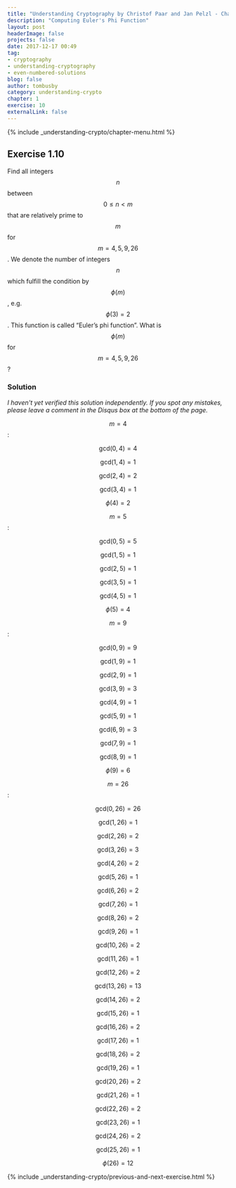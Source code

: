 ```yaml
---
title: "Understanding Cryptography by Christof Paar and Jan Pelzl - Chapter 1 Solutions - Ex1.10"
description: "Computing Euler's Phi Function"
layout: post
headerImage: false
projects: false
date: 2017-12-17 00:49
tag:
- cryptography
- understanding-cryptography
- even-numbered-solutions
blog: false
author: tombusby
category: understanding-crypto
chapter: 1
exercise: 10
externalLink: false
---
```


{% include _understanding-crypto/chapter-menu.html %}

## Exercise 1.10

Find all integers $$n$$ between $$0 \le n \lt m$$ that are relatively prime to $$m$$ for $$m = 4,5,9,26$$. We denote the number of integers $$n$$ which fulfill the condition by $$\phi(m)$$, e.g. $$\phi(3) = 2$$. This function is called “Euler’s phi function”. What is $$\phi(m)$$ for $$m = 4,5,9,26$$?

### Solution

*I haven't yet verified this solution independently. If you spot any mistakes, please leave a comment in the Disqus box at the bottom of the page.*

$$m = 4$$:

$$ \mathrm{gcd}(0, 4) = 4 $$

$$ \mathrm{gcd}(1, 4) = 1 $$

$$ \mathrm{gcd}(2, 4) = 2 $$

$$ \mathrm{gcd}(3, 4) = 1 $$

$$\phi(4) = 2$$

$$m = 5$$:

$$ \mathrm{gcd}(0, 5) = 5 $$

$$ \mathrm{gcd}(1, 5) = 1 $$

$$ \mathrm{gcd}(2, 5) = 1 $$

$$ \mathrm{gcd}(3, 5) = 1 $$

$$ \mathrm{gcd}(4, 5) = 1 $$

$$\phi(5) = 4$$

$$m = 9$$:

$$ \mathrm{gcd}(0, 9) = 9 $$

$$ \mathrm{gcd}(1, 9) = 1 $$

$$ \mathrm{gcd}(2, 9) = 1 $$

$$ \mathrm{gcd}(3, 9) = 3 $$

$$ \mathrm{gcd}(4, 9) = 1 $$

$$ \mathrm{gcd}(5, 9) = 1 $$

$$ \mathrm{gcd}(6, 9) = 3 $$

$$ \mathrm{gcd}(7, 9) = 1 $$

$$ \mathrm{gcd}(8, 9) = 1 $$

$$\phi(9) = 6$$

$$m = 26$$:

$$ \mathrm{gcd}(0, 26) = 26 $$

$$ \mathrm{gcd}(1, 26) = 1 $$

$$ \mathrm{gcd}(2, 26) = 2 $$

$$ \mathrm{gcd}(3, 26) = 3 $$

$$ \mathrm{gcd}(4, 26) = 2 $$

$$ \mathrm{gcd}(5, 26) = 1 $$

$$ \mathrm{gcd}(6, 26) = 2 $$

$$ \mathrm{gcd}(7, 26) = 1 $$

$$ \mathrm{gcd}(8, 26) = 2 $$

$$ \mathrm{gcd}(9, 26) = 1 $$

$$ \mathrm{gcd}(10, 26) = 2 $$

$$ \mathrm{gcd}(11, 26) = 1 $$

$$ \mathrm{gcd}(12, 26) = 2 $$

$$ \mathrm{gcd}(13, 26) = 13 $$

$$ \mathrm{gcd}(14, 26) = 2 $$

$$ \mathrm{gcd}(15, 26) = 1 $$

$$ \mathrm{gcd}(16, 26) = 2 $$

$$ \mathrm{gcd}(17, 26) = 1 $$

$$ \mathrm{gcd}(18, 26) = 2 $$

$$ \mathrm{gcd}(19, 26) = 1 $$

$$ \mathrm{gcd}(20, 26) = 2 $$

$$ \mathrm{gcd}(21, 26) = 1 $$

$$ \mathrm{gcd}(22, 26) = 2 $$

$$ \mathrm{gcd}(23, 26) = 1 $$

$$ \mathrm{gcd}(24, 26) = 2 $$

$$ \mathrm{gcd}(25, 26) = 1 $$

$$\phi(26) = 12$$

{% include _understanding-crypto/previous-and-next-exercise.html %}
